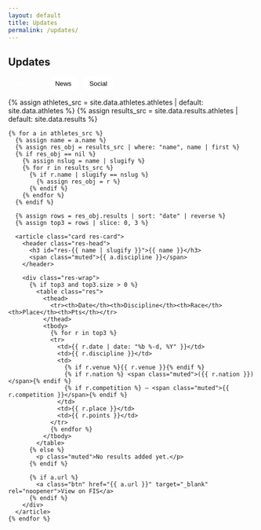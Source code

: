 ```yaml
---
layout: default
title: Updates
permalink: /updates/
---
```


<section class="container">
  <h1 class="section-title">Updates</h1>

  <div class="tabs" role="tablist" aria-label="Updates tabs">
    <button class="tab active" data-tab="results" aria-selected="true">Results</button>
    <button class="tab" data-tab="news" aria-selected="false">News</button>
    <button class="tab" data-tab="social" aria-selected="false">Social</button>
  </div>

  <!-- Results -->
  <div id="tab-results" class="tabpanel show" role="tabpanel">
    {% assign athletes_src = site.data.athletes.athletes | default: site.data.athletes %}
    {% assign results_src   = site.data.results.athletes | default: site.data.results %}

    {% for a in athletes_src %}
      {% assign name = a.name %}
      {% assign res_obj = results_src | where: "name", name | first %}
      {% if res_obj == nil %}
        {% assign nslug = name | slugify %}
        {% for r in results_src %}
          {% if r.name | slugify == nslug %}
            {% assign res_obj = r %}
          {% endif %}
        {% endfor %}
      {% endif %}

      {% assign rows = res_obj.results | sort: "date" | reverse %}
      {% assign top3 = rows | slice: 0, 3 %}

      <article class="card res-card">
        <header class="res-head">
          <h3 id="res-{{ name | slugify }}">{{ name }}</h3>
          <span class="muted">{{ a.discipline }}</span>
        </header>

        <div class="res-wrap">
          {% if top3 and top3.size > 0 %}
            <table class="res">
              <thead>
                <tr><th>Date</th><th>Discipline</th><th>Race</th><th>Place</th><th>Pts</th></tr>
              </thead>
              <tbody>
                {% for r in top3 %}
                <tr>
                  <td>{{ r.date | date: "%b %-d, %Y" }}</td>
                  <td>{{ r.discipline }}</td>
                  <td>
                    {% if r.venue %}{{ r.venue }}{% endif %}
                    {% if r.nation %} <span class="muted">({{ r.nation }})</span>{% endif %}
                    {% if r.competition %} — <span class="muted">{{ r.competition }}</span>{% endif %}
                  </td>
                  <td>{{ r.place }}</td>
                  <td>{{ r.points }}</td>
                </tr>
                {% endfor %}
              </tbody>
            </table>
          {% else %}
            <p class="muted">No results added yet.</p>
          {% endif %}

          {% if a.url %}
            <a class="btn" href="{{ a.url }}" target="_blank" rel="noopener">View on FIS</a>
          {% endif %}
        </div>
      </article>
    {% endfor %}
  </div>



  <!-- News -->
  <div id="tab-news" class="tabpanel" role="tabpanel" hidden>
    {% assign news = site.data.news | sort: 'date' | reverse %}
    {% if news and news.size > 0 %}
      {% assign current_year = "" %}
      {% for n in news %}
        {% assign y = n.date | date: "%Y" %}

        {% if y != current_year %}
          {% unless forloop.first %}</div>{% endunless %}
          <h3 class="news-year">{{ y }}</h3>
          <div class="grid news-grid">
          {% assign current_year = y %}
        {% endif %}

        <a class="news-card" href="{{ n.link }}" target="_blank" rel="noopener">
          <div class="news-eyebrow">
            <img class="news-ico"
                src="https://www.google.com/s2/favicons?domain={{ n.link | uri_escape }}&sz=64"
                alt="" loading="lazy">
            <span class="news-source">{{ n.source }}</span>
            <span aria-hidden="true">•</span>
            <time class="news-date" datetime="{{ n.date }}">{{ n.date | date: "%b %-d, %Y" }}</time>
          </div>

          <h4 class="news-title">{{ n.title }}</h4>

          {% if n.image %}
            <div class="news-thumb" style="background-image:url('{{ n.image }}')"></div>
          {% endif %}
        </a>
      {% endfor %}
      </div>
    {% else %}
      <p class="muted">News will appear after the first daily fetch runs.</p>
    {% endif %}
  </div>




  <!-- Social -->
  <div id="tab-social" class="tabpanel" role="tabpanel" hidden>
    <div class="card">
      <p class="muted">Live social wall goes here.</p>
      <!-- Replace the snippet below with your widget provider’s embed -->
      <!-- Example: Walls.io, Curator, Elfsight, Juicer, etc. -->
      <!--
      <script src="https://your-widget.js" async></script>
      <div data-your-widget="feed-id"></div>
      -->
    </div>
  </div>
</section>

<style>
.tabs{ display:flex; gap:.5rem; margin:10px 0 16px; flex-wrap:wrap; }
.tab{ border:1px solid var(--border); border-radius:999px; padding:.4rem .9rem; background:#fff; cursor:pointer; }
.tab.active{ background:linear-gradient(90deg,var(--brand),var(--navy)); color:#fff; border-color:transparent; }
.tabpanel{ margin-top:10px; }
.tabpanel.show{ display:block; }

.res-card .res-head{ display:flex; align-items:baseline; gap:.75rem; }
.res{ width:100%; border-collapse:collapse; }
.res th, .res td{ padding:.5rem .6rem; border-top:1px solid var(--border); vertical-align:top; }
.news-img{ width:100%; height:160px; object-fit:cover; border-radius:10px; }
.news-title{ display:block; margin:.4rem 0 .2rem; }
</style>

<style>
/* News grid + cards */
.news-grid{
  display:grid; gap:16px;
  grid-template-columns: repeat(12, 1fr);
}
.news-card{
  grid-column: span 4;
  display:flex; flex-direction:column; overflow:hidden;
  background:#fff; border:1px solid var(--border);
  border-radius:14px; box-shadow: var(--shadow);
  transition: transform .12s ease, box-shadow .12s ease;
}
.news-card:hover{ transform: translateY(-2px); box-shadow: 0 10px 28px rgba(0,0,0,.14); }

.news-media{ position:relative; aspect-ratio: 16/9; background:#f3f6ff; }
.news-media img{ width:100%; height:100%; object-fit:cover; display:block; }
.news-ph{ width:100%; height:100%;
  background: repeating-linear-gradient(45deg,#f5f7fb 0 12px,#eef2f9 12px 24px);
}

.news-body{ padding:12px 14px; display:grid; gap:6px; }
.news-title{ font-size:1.02rem; line-height:1.35; }
.news-meta{ color:#64748b; font-size:.92rem; }

/* responsive columns */
@media (max-width: 1100px){ .news-card{ grid-column: span 6; } }
@media (max-width: 640px){ .news-card{ grid-column: span 12; } }

/* News layout */
.news-year{ margin: 18px 0 8px; font-size: 1.1rem; opacity:.9; }
.news-grid{ grid-template-columns: repeat(auto-fit, minmax(280px, 1fr)); gap: 14px; }

/* Press card */
.news-card{
  position: relative;
  display: block;
  padding: 14px 16px;
  background: #fff;
  border: 1px solid var(--border);
  border-radius: 14px;
  box-shadow: var(--shadow);
  overflow: hidden;
  transition: transform .12s ease, box-shadow .12s ease;
}
.news-card::before{
  content:"";
  position:absolute; left:0; top:0; bottom:0; width:6px;
  background: linear-gradient(180deg, var(--brand), var(--navy));
  border-top-left-radius:14px; border-bottom-left-radius:14px;
}
.news-card:hover{ transform: translateY(-1px); box-shadow: 0 12px 30px rgba(0,0,0,.12); }

.news-eyebrow{
  display:flex; align-items:center; gap:.5rem;
  color: var(--muted); font-size: .92rem;
}
.news-ico{ width:16px; height:16px; border-radius:4px; }

.news-title{
  margin:.35rem 0 0;
  line-height:1.3;
  display:-webkit-box; -webkit-line-clamp: 3; -webkit-box-orient: vertical; overflow:hidden;
}

/* Optional tiny thumb (shows only if n.image exists) */
.news-thumb{
  margin-top:10px;
  width:100%; height:140px;
  background-size: cover; background-position: center;
  border-radius: 10px;
  border: 1px solid var(--border);
}


</style>


<script>
document.querySelectorAll('.tabs .tab').forEach(btn=>{
  btn.addEventListener('click',()=>{
    document.querySelectorAll('.tabs .tab').forEach(b=>b.classList.remove('active'));
    btn.classList.add('active');
    const id = btn.dataset.tab;
    document.querySelectorAll('.tabpanel').forEach(p=>{
      const show = p.id === 'tab-'+id;
      p.toggleAttribute('hidden', !show);
      p.classList.toggle('show', show);
    });
  });
});
</script>
